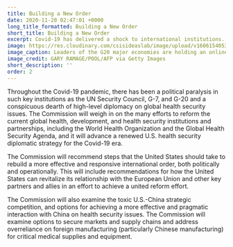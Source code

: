 ```yaml
---
title: Building a New Order
date: 2020-11-20 02:47:01 +0000
long_title_formatted: Building a New Order
short_title: Building a New Order
excerpt: Covid-19 has delivered a shock to international institutions. U.S. diplomatic leadership has been largely absent and the diplomatic void has widened.
image: https://res.cloudinary.com/csisideaslab/image/upload/v1606154053/health-commission/building-a-new-order-2.jpg
image_caption: Leaders of the G20 major economies are holding an online summit on March 26, in a bid to fend off a coronavirus-triggered recession, after criticism the group has been slow to address the crisis.
image_credit: GARY RAMAGE/POOL/AFP via Getty Images
short_description: ''
order: 2
---
```


Throughout the Covid-19 pandemic, there has been a political paralysis in such key institutions as the UN Security Council, G-7, and G-20 and a conspicuous dearth of high-level diplomacy on global health security issues. The Commission will weigh in on the many efforts to reform the current global health, development, and health security institutions and partnerships, including the World Health Organization and the Global Health Security Agenda, and it will advance a renewed U.S. health security diplomatic strategy for the Covid-19 era.

The Commission will recommend steps that the United States should take to rebuild a more effective and responsive international order, both politically and operationally. This will include recommendations for how the United States can revitalize its relationship with the European Union and other key partners and allies in an effort to achieve a united reform effort.

The Commission will also examine the toxic U.S.-China strategic competition, and options for achieving a more effective and pragmatic interaction with China on health security issues. The Commission will examine options to secure markets and supply chains and address overreliance on foreign manufacturing (particularly Chinese manufacturing) for critical medical supplies and equipment.
